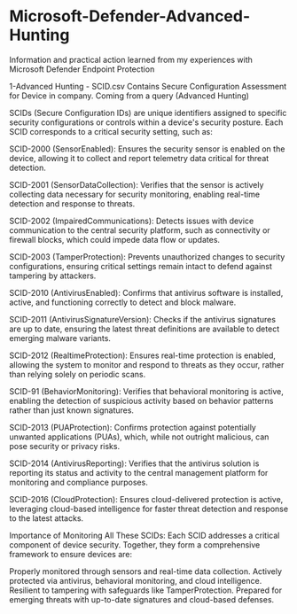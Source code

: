 # Microsoft-Defender-Advanced-Hunting
Information and practical action learned from my experiences with Microsoft Defender Endpoint Protection

1-Advanced Hunting - SCID.csv
Contains Secure Configuration Assessment for Device in company. Coming from a query (Advanced Hunting)

SCIDs (Secure Configuration IDs) are unique identifiers assigned to specific security configurations or controls within a device's security posture. Each SCID corresponds to a critical security setting, such as:

SCID-2000 (SensorEnabled):
Ensures the security sensor is enabled on the device, allowing it to collect and report telemetry data critical for threat detection.

SCID-2001 (SensorDataCollection):
Verifies that the sensor is actively collecting data necessary for security monitoring, enabling real-time detection and response to threats.

SCID-2002 (ImpairedCommunications):
Detects issues with device communication to the central security platform, such as connectivity or firewall blocks, which could impede data flow or updates.

SCID-2003 (TamperProtection):
Prevents unauthorized changes to security configurations, ensuring critical settings remain intact to defend against tampering by attackers.

SCID-2010 (AntivirusEnabled):
Confirms that antivirus software is installed, active, and functioning correctly to detect and block malware.

SCID-2011 (AntivirusSignatureVersion):
Checks if the antivirus signatures are up to date, ensuring the latest threat definitions are available to detect emerging malware variants.

SCID-2012 (RealtimeProtection):
Ensures real-time protection is enabled, allowing the system to monitor and respond to threats as they occur, rather than relying solely on periodic scans.

SCID-91 (BehaviorMonitoring):
Verifies that behavioral monitoring is active, enabling the detection of suspicious activity based on behavior patterns rather than just known signatures.

SCID-2013 (PUAProtection):
Confirms protection against potentially unwanted applications (PUAs), which, while not outright malicious, can pose security or privacy risks.

SCID-2014 (AntivirusReporting):
Verifies that the antivirus solution is reporting its status and activity to the central management platform for monitoring and compliance purposes.

SCID-2016 (CloudProtection):
Ensures cloud-delivered protection is active, leveraging cloud-based intelligence for faster threat detection and response to the latest attacks.

Importance of Monitoring All These SCIDs:
Each SCID addresses a critical component of device security. Together, they form a comprehensive framework to ensure devices are:

Properly monitored through sensors and real-time data collection.
Actively protected via antivirus, behavioral monitoring, and cloud intelligence.
Resilient to tampering with safeguards like TamperProtection.
Prepared for emerging threats with up-to-date signatures and cloud-based defenses.
